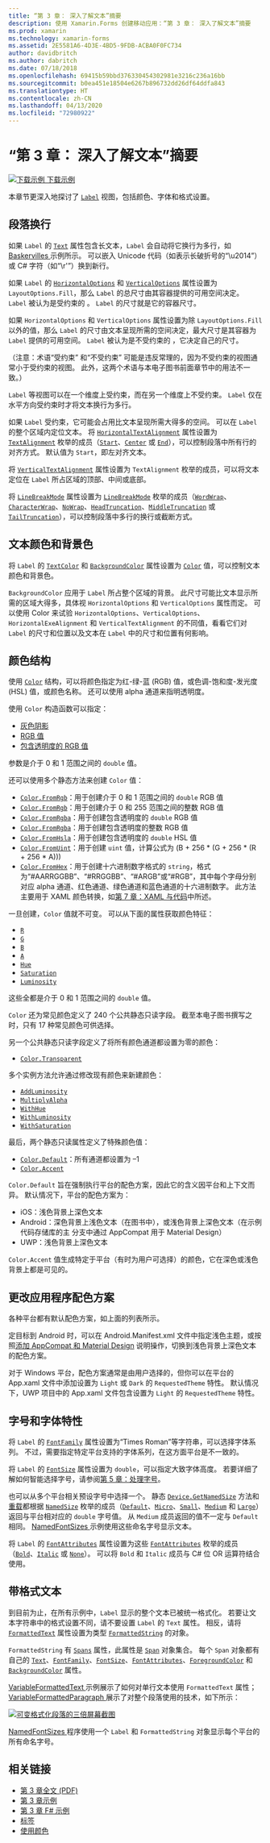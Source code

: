 ```yaml
---
title: “第 3 章： 深入了解文本”摘要
description: 使用 Xamarin.Forms 创建移动应用：“第 3 章： 深入了解文本”摘要
ms.prod: xamarin
ms.technology: xamarin-forms
ms.assetid: 2E5581A6-4D3E-4BD5-9FDB-ACBA0F0FC734
author: davidbritch
ms.author: dabritch
ms.date: 07/18/2018
ms.openlocfilehash: 69415b59bbd376330454302981e3216c236a16bb
ms.sourcegitcommit: b0ea451e18504e6267b896732dd26df64ddfa843
ms.translationtype: HT
ms.contentlocale: zh-CN
ms.lasthandoff: 04/13/2020
ms.locfileid: "72980922"
---
```

# <a name="summary-of-chapter-3-deeper-into-text"></a>“第 3 章： 深入了解文本”摘要

[![下载示例](~/media/shared/download.png) 下载示例](https://github.com/xamarin/xamarin-forms-book-samples/tree/master/Chapter03)

本章节更深入地探讨了 [`Label`](xref:Xamarin.Forms.Label) 视图，包括颜色、字体和格式设置。

## <a name="wrapping-paragraphs"></a>段落换行

如果 `Label` 的 [`Text`](xref:Xamarin.Forms.Label.Text) 属性包含长文本，`Label` 会自动将它换行为多行，如 [Baskervilles  ](https://github.com/xamarin/xamarin-forms-book-samples/tree/master/Chapter03/Baskervilles) 示例所示。 可以嵌入 Unicode 代码（如表示长破折号的“\u2014”）或 C# 字符（如“\r'”）换到新行。

如果 `Label` 的 [`HorizontalOptions`](xref:Xamarin.Forms.View.HorizontalOptions) 和 [`VerticalOptions`](xref:Xamarin.Forms.View.VerticalOptions) 属性设置为 `LayoutOptions.Fill`，那么 `Label` 的总尺寸由其容器提供的可用空间决定。 `Label` 被认为是受约束的  。 `Label` 的尺寸就是它的容器尺寸。

如果 `HorizontalOptions` 和 `VerticalOptions` 属性设置为除 `LayoutOptions.Fill` 以外的值，那么 `Label` 的尺寸由文本呈现所需的空间决定，最大尺寸是其容器为 `Label` 提供的可用空间。 `Label` 被认为是不受约束的  ，它决定自己的尺寸。

（注意：术语“受约束”  和“不受约束”  可能是违反常理的，因为不受约束的视图通常小于受约束的视图。 此外，这两个术语与本电子图书前面章节中的用法不一致。）

`Label` 等视图可以在一个维度上受约束，而在另一个维度上不受约束。 `Label` 仅在水平方向受约束时才将文本换行为多行。

如果 `Label` 受约束，它可能会占用比文本呈现所需大得多的空间。 可以在 `Label` 的整个区域内定位文本。 将 [`HorizontalTextAlignment`](xref:Xamarin.Forms.Label.HorizontalTextAlignment) 属性设置为 [`TextAlignment`](xref:Xamarin.Forms.TextAlignment) 枚举的成员（[`Start`](xref:Xamarin.Forms.TextAlignment.Start)、[`Center`](xref:Xamarin.Forms.TextAlignment.Center) 或 [`End`](xref:Xamarin.Forms.TextAlignment.Center)），可以控制段落中所有行的对齐方式。 默认值为 `Start`，即左对齐文本。

将 [`VerticalTextAlignment`](xref:Xamarin.Forms.Label.VerticalTextAlignment) 属性设置为 `TextAlignment` 枚举的成员，可以将文本定位在 `Label` 所占区域的顶部、中间或底部。

将 [`LineBreakMode`](xref:Xamarin.Forms.Label.LineBreakMode) 属性设置为 [`LineBreakMode`](xref:Xamarin.Forms.LineBreakMode) 枚举的成员（[`WordWrap`](xref:Xamarin.Forms.LineBreakMode.WordWrap)、[`CharacterWrap`](xref:Xamarin.Forms.LineBreakMode.CharacterWrap)、[`NoWrap`](xref:Xamarin.Forms.LineBreakMode.NoWrap)、[`HeadTruncation`](xref:Xamarin.Forms.LineBreakMode.HeadTruncation)、[`MiddleTruncation`](xref:Xamarin.Forms.LineBreakMode.MiddleTruncation) 或 [`TailTruncation`](xref:Xamarin.Forms.LineBreakMode.TailTruncation)），可以控制段落中多行的换行或截断方式。

## <a name="text-and-background-colors"></a>文本颜色和背景色

将 `Label` 的 [`TextColor`](xref:Xamarin.Forms.Label.TextColor) 和 [`BackgroundColor`](xref:Xamarin.Forms.VisualElement.BackgroundColor) 属性设置为 [`Color`](xref:Xamarin.Forms.Color) 值，可以控制文本颜色和背景色。

`BackgroundColor` 应用于 `Label` 所占整个区域的背景。 此尺寸可能比文本显示所需的区域大得多，具体视 `HorizontalOptions` 和 `VerticalOptions` 属性而定。 可以使用 Color 来试验 `HorizontalOptions`、`VerticalOptions`、`HorizontalExeAlignment` 和 `VerticalTextAlignment` 的不同值，看看它们对 `Label` 的尺寸和位置以及文本在 `Label` 中的尺寸和位置有何影响。

## <a name="the-color-structure"></a>颜色结构

使用 [`Color`](xref:Xamarin.Forms.Color) 结构，可以将颜色指定为红-绿-蓝 (RGB) 值，或色调-饱和度-发光度 (HSL) 值，或颜色名称。 还可以使用 alpha 通道来指明透明度。

使用 `Color` 构造函数可以指定：

- [灰色阴影](xref:Xamarin.Forms.Color.%23ctor(System.Double))
- [RGB 值](xref:Xamarin.Forms.Color.%23ctor(System.Double,System.Double,System.Double))
- [包含透明度的 RGB 值](xref:Xamarin.Forms.Color.%23ctor(System.Double,System.Double,System.Double,System.Double))

参数是介于 0 和 1 范围之间的 `double` 值。

还可以使用多个静态方法来创建 `Color` 值：

- [`Color.FromRgb`](xref:Xamarin.Forms.Color.FromRgb(System.Double,System.Double,System.Double))：用于创建介于 0 和 1 范围之间的 `double` RGB 值
- [`Color.FromRgb`](xref:Xamarin.Forms.Color.FromRgb(System.Int32,System.Int32,System.Int32))：用于创建介于 0 和 255 范围之间的整数 RGB 值
- [`Color.FromRgba`](xref:Xamarin.Forms.Color.FromRgba(System.Double,System.Double,System.Double,System.Double))：用于创建包含透明度的 `double` RGB 值
- [`Color.FromRgba`](xref:Xamarin.Forms.Color.FromRgba(System.Int32,System.Int32,System.Int32,System.Int32))：用于创建包含透明度的整数 RGB 值
- [`Color.FromHsla`](xref:Xamarin.Forms.Color.FromHsla(System.Double,System.Double,System.Double,System.Double))：用于创建包含透明度的 `double` HSL 值
- [`Color.FromUint`](xref:Xamarin.Forms.Color.FromUint(System.UInt32))：用于创建 `uint` 值，计算公式为 (B + 256 \* (G + 256 \* (R + 256 \* A)))
- [`Color.FromHex`](xref:Xamarin.Forms.Color.FromHex(System.String))：用于创建十六进制数字格式的 `string`，格式为“#AARRGGBB”、“#RRGGBB”、“#ARGB”或“#RGB”，其中每个字母分别对应 alpha 通道、红色通道、绿色通道和蓝色通道的十六进制数字。 此方法主要用于 XAML 颜色转换，如[第 7 章：XAML 与代码](~/xamarin-forms/creating-mobile-apps-xamarin-forms/summaries/chapter07.md)中所述。

一旦创建，`Color` 值就不可变。 可以从下面的属性获取颜色特征：

- [`R`](xref:Xamarin.Forms.Color.R)
- [`G`](xref:Xamarin.Forms.Color.G)
- [`B`](xref:Xamarin.Forms.Color.B)
- [`A`](xref:Xamarin.Forms.Color.A)
- [`Hue`](xref:Xamarin.Forms.Color.Hue)
- [`Saturation`](xref:Xamarin.Forms.Color.Saturation)
- [`Luminosity`](xref:Xamarin.Forms.Color.Luminosity)

这些全都是介于 0 和 1 范围之间的 `double` 值。

`Color` 还为常见颜色定义了 240 个公共静态只读字段。 截至本电子图书撰写之时，只有 17 种常见颜色可供选择。

另一个公共静态只读字段定义了将所有颜色通道都设置为零的颜色：

- [`Color.Transparent`](xref:Xamarin.Forms.Color.Transparent)

多个实例方法允许通过修改现有颜色来新建颜色：

- [`AddLuminosity`](xref:Xamarin.Forms.Color.AddLuminosity(System.Double))
- [`MultiplyAlpha`](xref:Xamarin.Forms.Color.MultiplyAlpha(System.Double))
- [`WithHue`](xref:Xamarin.Forms.Color.WithHue(System.Double))
- [`WithLuminosity`](xref:Xamarin.Forms.Color.WithLuminosity(System.Double))
- [`WithSaturation`](xref:Xamarin.Forms.Color.WithSaturation(System.Double))

最后，两个静态只读属性定义了特殊颜色值：

- [`Color.Default`](xref:Xamarin.Forms.Color.Default)：所有通道都设置为 &ndash;1
- [`Color.Accent`](xref:Xamarin.Forms.Color.Accent)

`Color.Default` 旨在强制执行平台的配色方案，因此它的含义因平台和上下文而异。 默认情况下，平台的配色方案为：

- iOS：浅色背景上深色文本
- Android：深色背景上浅色文本（在图书中），或浅色背景上深色文本（在示例代码存储库的主  分支中通过 AppCompat 用于 Material Design）
- UWP：浅色背景上深色文本

`Color.Accent` 值生成特定于平台（有时为用户可选择）的颜色，它在深色或浅色背景上都是可见的。

## <a name="changing-the-application-color-scheme"></a>更改应用程序配色方案

各种平台都有默认配色方案，如上面的列表所示。

定目标到 Android 时，可以在 Android.Manifest.xml 文件中指定浅色主题，或按照[添加 AppCompat 和 Material Design](~/xamarin-forms/platform/android/appcompat-material-design.md) 说明操作，切换到浅色背景上深色文本的配色方案。

对于 Windows 平台，配色方案通常是由用户选择的，但你可以在平台的 App.xaml 文件中添加设置为 `Light` 或 `Dark` 的 `RequestedTheme` 特性。 默认情况下，UWP 项目中的 App.xaml 文件包含设置为 `Light` 的 `RequestedTheme` 特性。

## <a name="font-sizes-and-attributes"></a>字号和字体特性

将 `Label` 的 [`FontFamily`](xref:Xamarin.Forms.Label.FontFamily) 属性设置为“Times Roman”等字符串，可以选择字体系列。 不过，需要指定特定平台支持的字体系列，在这方面平台是不一致的。

将 `Label` 的 [`FontSize`](xref:Xamarin.Forms.Label.FontSize) 属性设置为 `double`，可以指定大致字体高度。 若要详细了解如何智能选择字号，请参阅[第 5 章：处理字号](chapter05.md)。

也可以从多个平台相关预设字号中选择一个。 静态 [`Device.GetNamedSize`](xref:Xamarin.Forms.Device.GetNamedSize(Xamarin.Forms.NamedSize,System.Type)) 方法和[重载](xref:Xamarin.Forms.Device.GetNamedSize(Xamarin.Forms.NamedSize,Xamarin.Forms.Element))都根据 [`NamedSize`](xref:Xamarin.Forms.NamedSize) 枚举的成员（[`Default`](xref:Xamarin.Forms.NamedSize.Default)、[`Micro`](xref:Xamarin.Forms.NamedSize.Micro)、[`Small`](xref:Xamarin.Forms.NamedSize.Small)、[`Medium`](xref:Xamarin.Forms.NamedSize.Medium) 和 [`Large`](xref:Xamarin.Forms.NamedSize.Large)）返回与平台相对应的 `double` 字号值。 从 `Medium` 成员返回的值不一定与 `Default` 相同。 [NamedFontSizes  ](https://github.com/xamarin/xamarin-forms-book-samples/tree/master/Chapter03/NamedFontSizes) 示例使用这些命名字号显示文本。

将 `Label` 的 [`FontAttributes`](xref:Xamarin.Forms.Label.FontAttributes) 属性设置为这些 [`FontAttributes`](xref:Xamarin.Forms.FontAttributes) 枚举的成员（[`Bold`](xref:Xamarin.Forms.FontAttributes.Bold)、[`Italic`](xref:Xamarin.Forms.FontAttributes.Italic) 或 [`None`](xref:Xamarin.Forms.FontAttributes.None)）。 可以将 `Bold` 和 `Italic` 成员与 C# 位 OR 运算符结合使用。

## <a name="formatted-text"></a>带格式文本

到目前为止，在所有示例中，`Label` 显示的整个文本已被统一格式化。 若要让文本字符串中的格式设置不同，请不要设置 `Label` 的 `Text` 属性。 相反，请将 [`FormattedText`](xref:Xamarin.Forms.Label.FormattedText) 属性设置为类型 [`FormattedString`](xref:Xamarin.Forms.FormattedString) 的对象。

`FormattedString` 有 [`Spans`](xref:Xamarin.Forms.FormattedString.Spans) 属性，此属性是 [`Span`](xref:Xamarin.Forms.Span) 对象集合。 每个 `Span` 对象都有自己的 [`Text`](xref:Xamarin.Forms.Span.Text)、[`FontFamily`](xref:Xamarin.Forms.Span.FontFamily)、[`FontSize`](xref:Xamarin.Forms.Span.FontSize)、[`FontAttributes`](xref:Xamarin.Forms.Span.FontAttributes)、[`ForegroundColor`](xref:Xamarin.Forms.Span.ForegroundColor) 和 [`BackgroundColor`](xref:Xamarin.Forms.Span.BackgroundColor) 属性。

[VariableFormattedText  ](https://github.com/xamarin/xamarin-forms-book-samples/tree/master/Chapter03/VarFormText) 示例展示了如何对单行文本使用 `FormattedText` 属性；[VariableFormattedParagraph  ](https://github.com/xamarin/xamarin-forms-book-samples/tree/master/Chapter03/VarFormPara) 展示了对整个段落使用的技术，如下所示：

[![可变格式化段落的三倍屏幕截图](images/ch03fg06-small.png "可变格式化标签文本")](images/ch03fg06-large.png#lightbox "可变格式化标签文本")

[NamedFontSizes  ](https://github.com/xamarin/xamarin-forms-book-samples/tree/master/Chapter03/NamedFontSizes) 程序使用一个 `Label` 和 `FormattedString` 对象显示每个平台的所有命名字号。

## <a name="related-links"></a>相关链接

- [第 3 章全文 (PDF)](https://download.xamarin.com/developer/xamarin-forms-book/XamarinFormsBook-Ch03-Apr2016.pdf)
- [第 3 章示例](https://github.com/xamarin/xamarin-forms-book-samples/tree/master/Chapter03)
- [第 3 章 F# 示例](https://github.com/xamarin/xamarin-forms-book-samples/tree/master/Chapter03/FS)
- [标签](~/xamarin-forms/user-interface/text/label.md)
- [使用颜色](~/xamarin-forms/user-interface/colors.md)
